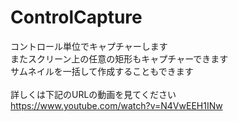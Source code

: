 # ControlCapture

コントロール単位でキャプチャーします<br>
またスクリーン上の任意の矩形もキャプチャーできます<br>
サムネイルを一括して作成することもできます<br>
<br>
詳しくは下記のURLの動画を見てください<br>
https://www.youtube.com/watch?v=N4VwEEH1INw<br>
